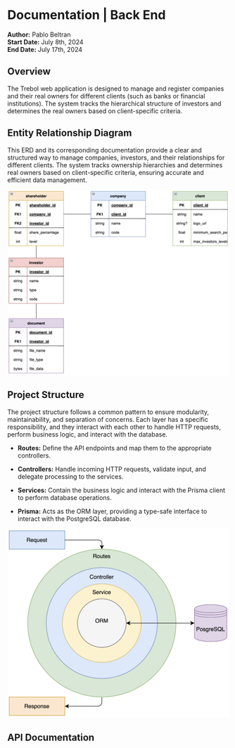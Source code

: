 
# Documentation | Back End

**Author:** Pablo Beltran <br>
**Start Date:** July 8th, 2024 <br>
**End Date:** July 17th, 2024 <br>

## Overview

The Trebol web application is designed to manage and register companies and their real owners for different clients (such as banks or financial institutions). The system tracks the hierarchical structure of investors and determines the real owners based on client-specific criteria.

## Entity Relationship Diagram

This ERD and its corresponding documentation provide a clear and structured way to manage companies, investors, and their relationships for different clients. The system tracks ownership hierarchies and determines real owners based on client-specific criteria, ensuring accurate and efficient data management.

![Entity Relationship Diagram](./.documents/exports/erd.png)

## Project Structure

The project structure follows a common pattern to ensure modularity, maintainability, and separation of concerns. Each layer has a specific responsibility, and they interact with each other to handle HTTP requests, perform business logic, and interact with the database.

- **Routes:** Define the API endpoints and map them to the appropriate controllers.

- **Controllers:** Handle incoming HTTP requests, validate input, and delegate processing to the services.

- **Services:** Contain the business logic and interact with the Prisma client to perform database operations.

- **Prisma:** Acts as the ORM layer, providing a type-safe interface to interact with the PostgreSQL database.

![Project Structure](./.documents/exports/structure.png)

## API Documentation
